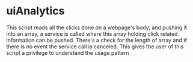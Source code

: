 # uiAnalytics
This script reads all the clicks done on a webpage's body, and pushing it into an array, a service is called where this array holding click related information can be pushed. There's a check for the length of array and if there is no event the service call is canceled. This gives the user of this script a privilege to understand the usage pattern
